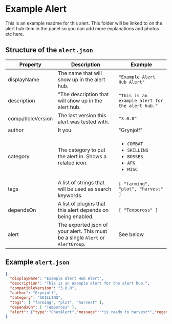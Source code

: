 # Example Alert
This is an example readme for this alert. This folder will be linked to on the alert hub item in the panel so you can add more explanations and photos etc here.

## Structure of the `alert.json`
| Property | Description | Example |
| -------- | ----------- | ------- |
| displayName | The name that will show up in the alert hub. | `"Example Alert Hub Alert"` |
| description | "The description that will show up in the alert hub. | `"This is an example alert for the alert hub."` |
| compatibleVersion | The last version this alert was tested with. | `"3.0.0"` |
| author | It you. | "Grynjolf" |
| category | The category to put the alert in. Shows a related icon. | <ul><li>`COMBAT`</li><li>`SKILLING`</li><li>`BOSSES`</li><li>`AFK`</li><li>`MISC`</li></ul> |
| tags | A list of strings that will be used as search keywords. | `[ "farming", "plot", "harvest" ]`
| dependsOn | A list of plugins that this alert depends on being enabled. | `[ "Tempoross" ]`
| alert | The exported json of your alert. This must be a single `Alert` or `AlertGroup`. | See below

## Example `alert.json`
```json
{
  "displayName": "Example Alert Hub Alert",
  "description": "This is an example alert for the alert hub.",
  "compatibleVersion": "3.0.0",
  "author": "Grynjolf",
  "category": "SKILLING",
  "tags": [ "farming", "plot", "harvest" ],
  "dependsOn": [ "Tempoross" ],
  "alert": {"type":"ChatAlert","message":"*is ready to harvest*","regexEnabled":false,"enabled":true,"name":"Ready to Harvest","debounceTime":500,"notifications":[{"type":"TrayNotification","message":"Time to harvest your crops!","fireWhenFocused":true},{"type":"Sound","path":"airplane_seatbelt.mp3","gain":8,"fireWhenFocused":true}]}
}
```
